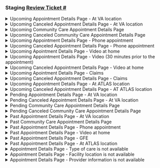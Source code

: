 ### Staging [Review Ticket #]()

<details>
<summary>Upcoming Appointment Details Page - At VA location </summary>

![VAappt](https://github.com/department-of-veterans-affairs/va.gov-team/assets/90797205/5c2a745e-7a9e-4e23-bbae-8e4165f6b48e)
  
</details>

<details>
<summary>Upcoming Canceled Appointment Details Page - At VA location </summary>
  
![canceledVA](https://github.com/department-of-veterans-affairs/va.gov-team/assets/90797205/ac183e61-fc87-4c7d-bd00-bb664e1ca2d8)

</details>

<details>
<summary>Upcoming Community Care Appointment Details Page </summary>

  
</details>

<details>
<summary>Upcoming Canceled Community Care Appointment Details Page </summary>

![cancelbookCC](https://github.com/department-of-veterans-affairs/va.gov-team/assets/90797205/4692fca0-486f-4f43-8f5f-234ac7a2a4f8)


</details>

<details>
<summary>Upcoming Appointment Details Page - Phone appointment </summary>

![phonebook](https://github.com/department-of-veterans-affairs/va.gov-team/assets/90797205/197ef4af-645d-40d2-8132-7212b0467702)

</details>

<details>
<summary>Upcoming Canceled Appointment Details Page - Phone appointment </summary>
</details>

<details>
<summary>Upcoming Apointment Details Page - Video at home </summary>

![videoappt](https://github.com/department-of-veterans-affairs/va.gov-team/assets/90797205/e55c7844-e35b-4b25-89b9-346cd8b730f1)

  
</details>

<details>
<summary>Upcoming Appointment Details Page - Video (30 minutes prior to the appointment) </summary>
</details>

<details>
<summary>Upcoming Canceled Appointment Details Page - Video at home </summary>

![cancelvideo](https://github.com/department-of-veterans-affairs/va.gov-team/assets/90797205/2244a8dc-edaf-4e3f-b33f-ef5fe0a5a7c7)


</details>

<details>
<summary>Upcoming Apointment Details Page - Claims </summary>
</details>

<details>
<summary>Upcoming Canceled Appointment Details Page - Claims </summary>
</details>

<details>
<summary>Upcoming Appointment Details Page - At ATLAS location </summary>
</details>

<details>
<summary>Upcoming Canceled Appointment Details Page - AT ATLAS location </summary>
</details>

<details>
<summary>Pending Appointment Details Page - At VA location </summary>

![VArequest](https://github.com/department-of-veterans-affairs/va.gov-team/assets/90797205/53741e1e-1c97-491e-97c7-79c322914aed)

</details>

<details>
<summary>Pending Canceled Appointment Details Page - At VA location </summary>

![cancelVArequest](https://github.com/department-of-veterans-affairs/va.gov-team/assets/90797205/1cb5e6cc-18e5-4a3d-ae20-25b9e5e1aa13)

</details>

<details>
<summary>Pending Community Care Appointment Details Page </summary>

![CCrequest](https://github.com/department-of-veterans-affairs/va.gov-team/assets/90797205/63f74709-6f74-4c76-bd13-a284e4b9101a)
  
</details>

<details>
<summary>Pending Canceled Community Care Appointment Details Page </summary>

![cancelCCrequest](https://github.com/department-of-veterans-affairs/va.gov-team/assets/90797205/bb460876-8bad-40b2-9d25-3838f9d96658)

</details>

<details>
<summary>Past Appointment Details Page - At VA location </summary>
</details>

<details>
<summary>Past Community Care Appointment Details Page </summary>
</details>

<details>
<summary>Past Appointment Details Page - Phone appointment </summary>
</details>

<details>
<summary>Past Appointment Details Page - Video at home </summary>
</details>

<details>
<summary>Past Appointment Details Page - GFE </summary>
</details>

<details>
<summary>Past Appointment Details Page - At ATLAS location </summary>
</details>

<details>
<summary> Appointment Details Page - Type of care is not available </summary>
</details>

<details>
<summary> Appointment Details Page - Facility location is not available </summary>
</details>

<details>
<summary> Appointment Details Page - Provider information is not available </summary>
</details>
